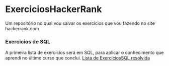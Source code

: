 # ExerciciosHackerRank
Um repositório no qual vou salvar os exercícios que vou fazendo no site hackerrank.com

### Exercicios de SQL
A primeira lista de exercícios será em SQL, para aplicar o conhecimento que aprendi no último curso que conclui.
[Lista de ExerciciosSQL resolvida]()
